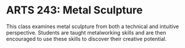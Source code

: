 # ARTS 243: Metal Sculpture

This class examines metal sculpture from both a technical and intuitive perspective. Students are taught metalworking skills and are then encouraged to use these skills to discover their creative potential.